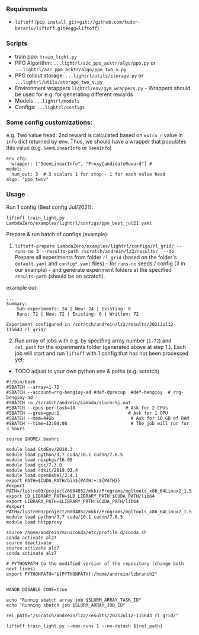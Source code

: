 ### Requirements
- `liftoff` (`pip install git+git://github.com/tudor-berariu/liftoff.git#egg=liftoff`)

### Scripts

- train ppo: `train_light.py`
- PPO Algorithm: `...lightrl/a2c_ppo_acktr/algo/ppo.py` or `...lightrl/a2c_ppo_acktr/algo/ppo_two_v.py` 
- PPO rollout storage: `...lightrl/utils/storage.py` or `...lightrl/utils/storage_two_v.py` 
- Environment wrappers `lightrl/env/gym_wrappers.py` - Wrappers should be used for e.g. for generating different rewards
- Models `...lightrl/models`
- Configs: `...lightrl/configs` 

### Some config customizations:

e.g. Two value head:
2nd reward is calculated based on `extra_r` value in `info` dict returned by env. Thus, we should have a wrapper that populates this value (e.g. `SeenLinearInfo` or `SeenInfo`)

```
env_cfg:
  wrapper: ["SeenLinearInfo", "ProxyCandidateReward"] # 
model:
  num_out: 3  # 3 scalars 1 for stop - 1 for each value head
algo: "ppo_twov"
```


### Usage 

Run 1 config (Best config Jul/2021): 

`liftoff train_light.py LambdaZero/examples/lightrl/configs/ppo_best_jul21.yaml`

Prepare & run batch of configs (example):
1. `liftoff-prepare LambdaZero/examples/lightrl/configs/rl_grid/ --runs-no 3 --results-path /scratch/andrein/lz2/results/  --do`
 Prepare all experiments from folder `rl_grid` (based on the folder's `default.yaml` and `config*.yaml` files) - for `runs-no` seeds / config (3 in our example) - and generate experiment folders at the specified `results-path` (should be on scratch).
   
example out:

``` 
...
Summary:
	Sub-experiments: 24 | New: 24 | Existing: 0
	Runs: 72 | New: 72 | Existing: 0 | Written: 72

Experiment configured in /scratch/andrein/lz2/results/2021Jul12-115643_rl_grid/
```

2. Run array of jobs with e.g. by specifing array number (`1-72`) and `rel_path` for the experiments folder (generated above at step 1.). Each job will start and run `liftoff` with 1 config that has not been processed yet:

* TODO adjust to your own python env & paths (e.g. scratch) 
```
#!/bin/bash
#SBATCH --array=1-72
#SBATCH --account=rrg-bengioy-ad #def-dprecup  #def-bengioy  # rrg-bengioy-ad
#SBATCH -o /scratch/andrein/Lambda/slurm-%j.out
#SBATCH --cpus-per-task=18                   # Ask for 2 CPUs
#SBATCH --gres=gpu:1                          # Ask for 1 GPU
#SBATCH --mem=44Gb                             # Ask for 10 GB of RAM
#SBATCH --time=12:00:00                        # The job will run for 3 hours

source $HOME/.bashrc

module load StdEnv/2018.3
module load python/3.7 cuda/10.1 cudnn/7.6.5
module load nixpkgs/16.09
module load gcc/7.3.0
module load rdkit/2019.03.4
module load openbabel/2.4.1
export PATH=$CUDA_PATH/bin${PATH:+:${PATH}}
#export PATH=/lustre03/project/6004852/mkkr/Programs/mgltools_x86_64Linux2_1.5.6/bin:$PATH
export LD_LIBRARY_PATH=$LD_LIBRARY_PATH:$CUDA_PATH/lib64
export LIBRARY_PATH=$LIBRARY_PATH:$CUDA_PATH/lib64
#export PATH=/lustre03/project/6004852/mkkr/Programs/mgltools_x86_64Linux2_1.5.6/bin${PATH:+:${PATH}}
module load python/3.7 cuda/10.1 cudnn/7.6.5
module load httpproxy

source /home/andrein/miniconda/etc/profile.d/conda.sh
conda activate alz7
source deactivate
source activate alz7
conda activate alz7

# PYTHONPATH to the modified version of the repository (change both next lines)
export PYTHONPATH="${PYTHONPATH}:/home/andrein/lzbranch2"


WANDB_DISABLE_CODE=true

echo "Runnig sbatch array job $SLURM_ARRAY_TASK_ID"
echo "Running sbatch job $SLURM_ARRAY_JOB_ID"

rel_path="/scratch/andrein/lz2/results/2021Jul12-115643_rl_grid/"

liftoff train_light.py --max-runs 1 --no-detach ${rel_path}


```
